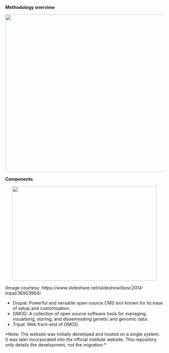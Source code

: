 **Methodology overview**
<p align="center">
  <img width="800" height="500" src="https://github.com/user-attachments/assets/f74d2f47-e8dd-4fef-8fe1-e18310e41298">
</p>

**Components**
<p align="center">
  <img width="460" height="300" src="https://github.com/user-attachments/assets/d26a475d-c00c-45d5-a357-ba4c4df1da83">
</p>
(Image courtesy: https://www.slideshare.net/slideshow/bosc2014-tripal/36903964)
<p></p>

- Drupal: Powerful and versatile open-source CMS tool known for its ease of setup and customisation.
- GMOD: A collection of open source software tools for managing, visualising, storing, and disseminating genetic and genomic data. 
- Tripal: Web front-end of GMOD.

<p></p>
*Note: The website was initially developed and hosted on a single system. It was later incorporated into the official institute website. This repository only details the development, not the migration.*
